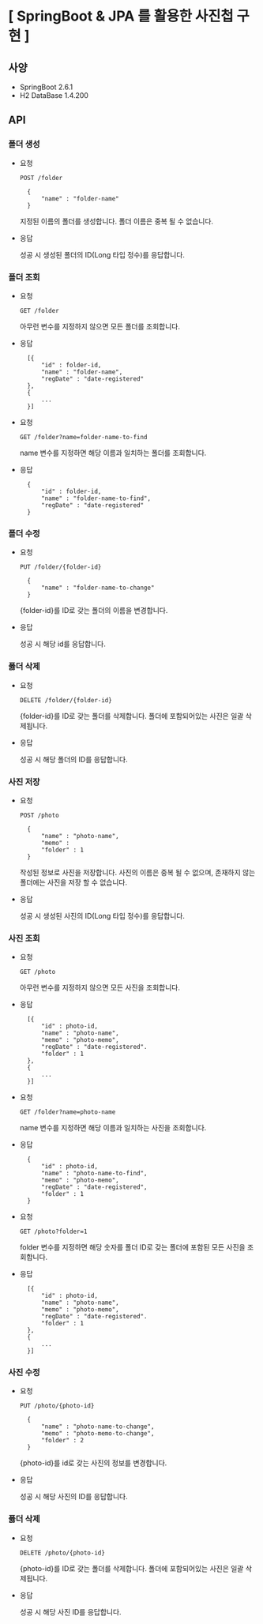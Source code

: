 # [ SpringBoot & JPA 를 활용한 사진첩 구현 ]

## 사양

- SpringBoot 2.6.1
- H2 DataBase 1.4.200

## API

### 폴더 생성

- 요청

	`POST /folder`

		{
			"name" : "folder-name"
		}
		
	지정된 이름의 폴더를 생성합니다. 폴더 이름은 중복 될 수 없습니다.
	
- 응답

	 성공 시 생성된 폴더의 ID(Long 타입 정수)를 응답합니다.

### 폴더 조회

- 요청

	`GET /folder`
	
	아무런 변수를 지정하지 않으면 모든 폴더를 조회합니다.

- 응답

		[{
			"id" : folder-id,
			"name" : "folder-name",
			"regDate" : "date-registered"
		},
		{
			...
		}]

- 요청
	
	`GET /folder?name=folder-name-to-find`

	name 변수를 지정하면 해당 이름과 일치하는 폴더를 조회합니다.
	
- 응답

		{
			"id" : folder-id,
			"name" : "folder-name-to-find",
			"regDate" : "date-registered"
		}
		
### 폴더 수정

- 요청
	
	`PUT /folder/{folder-id}`

		{
			"name" : "folder-name-to-change"
		}
	
	{folder-id}를 ID로 갖는 폴더의 이름을 변경합니다.
	
- 응답

	 성공 시 해당 id를 응답합니다.

### 폻더 삭제

- 요청
	
	`DELETE /folder/{folder-id}`

	{folder-id}를 ID로 갖는 폴더를 삭제합니다. 폴더에 포함되어있는 사진은 일괄 삭제됩니다.
	
- 응답

	 성공 시 해당 폴더의 ID를 응답합니다.

### 사진 저장

- 요청

	`POST /photo`

		{
			"name" : "photo-name",
			"memo" :
			"folder" : 1
		}
		
	작성된 정보로 사진을 저장합니다. 사진의 이름은 중복 될 수 없으며, 존재하지 않는 폴더에는 사진을 저장 할 수 없습니다.
	
- 응답

	 성공 시 생성된 사진의 ID(Long 타입 정수)를 응답합니다.

### 사진 조회

- 요청

	`GET /photo`
	
	아무런 변수를 지정하지 않으면 모든 사진을 조회합니다.

- 응답

		[{
			"id" : photo-id,
			"name" : "photo-name",
			"memo" : "photo-memo",
			"regDate" : "date-registered".
			"folder" : 1
		},
		{
			...
		}]

- 요청
	
	`GET /folder?name=photo-name`

	name 변수를 지정하면 해당 이름과 일치하는 사진을 조회합니다.
	
- 응답

		{
			"id" : photo-id,
			"name" : "photo-name-to-find",
			"memo" : "photo-memo",
			"regDate" : "date-registered",
			"folder" : 1	
		}
		
- 요청

	`GET /photo?folder=1`
	
	folder 변수를 지정하면 해당 숫자를 폴더 ID로 갖는 폴더에 포함된 모든 사진을 조회합니다.

- 응답

		[{
			"id" : photo-id,
			"name" : "photo-name",
			"memo" : "photo-memo",
			"regDate" : "date-registered".
			"folder" : 1
		},
		{
			...
		}]

### 사진 수정

- 요청
	
	`PUT /photo/{photo-id}`

		{
			"name" : "photo-name-to-change",
			"memo" : "photo-memo-to-change",
			"folder" : 2
		}
	
	{photo-id}를 id로 갖는 사진의 정보를 변경합니다.
	
- 응답

	 성공 시 해당 사진의 ID를 응답합니다.

### 폻더 삭제

- 요청
	
	`DELETE /photo/{photo-id}`

	{photo-id}를 ID로 갖는 폴더를 삭제합니다. 폴더에 포함되어있는 사진은 일괄 삭제됩니다.
	
- 응답

	 성공 시 해당 사진 ID를 응답합니다.
	 
